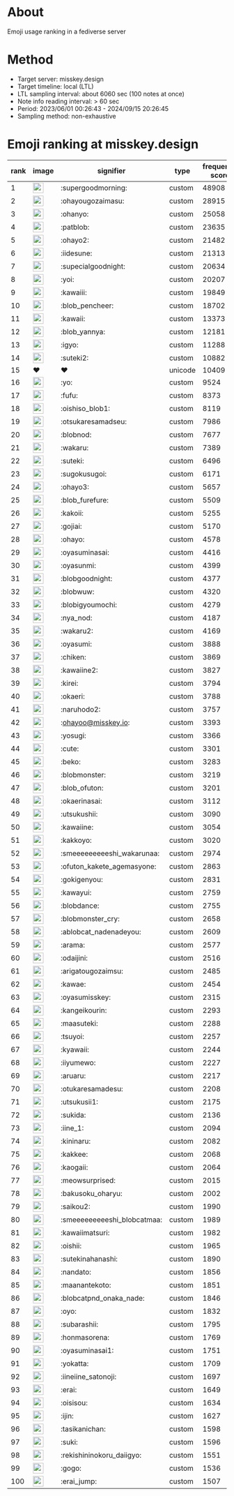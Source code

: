 # About
Emoji usage ranking in a fediverse server

# Method
- Target server: misskey.design
- Target timeline: local (LTL)
- LTL sampling interval: about 6060 sec (100 notes at once)
- Note info reading interval: > 60 sec
- Period: 2023/06/01 00:26:43 - 2024/09/15 20:26:45 
- Sampling method: non-exhaustive

# Emoji ranking at misskey.design

|rank|image|signifier|type|frequency score|
|----|----|----|----|----|
|1|<img height="24" src="https://misskey.design/emoji/supergoodmorning.webp">|:supergoodmorning:|custom|48908|
|2|<img height="24" src="https://misskey.design/emoji/ohayougozaimasu.webp">|:ohayougozaimasu:|custom|28915|
|3|<img height="24" src="https://misskey.design/emoji/ohanyo.webp">|:ohanyo:|custom|25058|
|4|<img height="24" src="https://misskey.design/emoji/patblob.webp">|:patblob:|custom|23635|
|5|<img height="24" src="https://misskey.design/emoji/ohayo2.webp">|:ohayo2:|custom|21482|
|6|<img height="24" src="https://misskey.design/emoji/iidesune.webp">|:iidesune:|custom|21313|
|7|<img height="24" src="https://misskey.design/emoji/supecialgoodnight.webp">|:supecialgoodnight:|custom|20634|
|8|<img height="24" src="https://misskey.design/emoji/yoi.webp">|:yoi:|custom|20207|
|9|<img height="24" src="https://misskey.design/emoji/kawaiii.webp">|:kawaiii:|custom|19849|
|10|<img height="24" src="https://misskey.design/emoji/blob_pencheer.webp">|:blob_pencheer:|custom|18702|
|11|<img height="24" src="https://misskey.design/emoji/kawaii.webp">|:kawaii:|custom|13373|
|12|<img height="24" src="https://misskey.design/emoji/blob_yannya.webp">|:blob_yannya:|custom|12181|
|13|<img height="24" src="https://misskey.design/emoji/igyo.webp">|:igyo:|custom|11288|
|14|<img height="24" src="https://misskey.design/emoji/suteki2.webp">|:suteki2:|custom|10882|
|15|❤|❤|unicode|10409|
|16|<img height="24" src="https://misskey.design/emoji/yo.webp">|:yo:|custom|9524|
|17|<img height="24" src="https://misskey.design/emoji/fufu.webp">|:fufu:|custom|8373|
|18|<img height="24" src="https://misskey.design/emoji/oishiso_blob1.webp">|:oishiso_blob1:|custom|8119|
|19|<img height="24" src="https://misskey.design/emoji/otsukaresamadseu.webp">|:otsukaresamadseu:|custom|7986|
|20|<img height="24" src="https://misskey.design/emoji/blobnod.webp">|:blobnod:|custom|7677|
|21|<img height="24" src="https://misskey.design/emoji/wakaru.webp">|:wakaru:|custom|7389|
|22|<img height="24" src="https://misskey.design/emoji/suteki.webp">|:suteki:|custom|6496|
|23|<img height="24" src="https://misskey.design/emoji/sugokusugoi.webp">|:sugokusugoi:|custom|6171|
|24|<img height="24" src="https://misskey.design/emoji/ohayo3.webp">|:ohayo3:|custom|5657|
|25|<img height="24" src="https://misskey.design/emoji/blob_furefure.webp">|:blob_furefure:|custom|5509|
|26|<img height="24" src="https://misskey.design/emoji/kakoii.webp">|:kakoii:|custom|5255|
|27|<img height="24" src="https://misskey.design/emoji/gojiai.webp">|:gojiai:|custom|5170|
|28|<img height="24" src="https://misskey.design/emoji/ohayo.webp">|:ohayo:|custom|4578|
|29|<img height="24" src="https://misskey.design/emoji/oyasuminasai.webp">|:oyasuminasai:|custom|4416|
|30|<img height="24" src="https://misskey.design/emoji/oyasunmi.webp">|:oyasunmi:|custom|4399|
|31|<img height="24" src="https://misskey.design/emoji/blobgoodnight.webp">|:blobgoodnight:|custom|4377|
|32|<img height="24" src="https://misskey.design/emoji/blobwuw.webp">|:blobwuw:|custom|4320|
|33|<img height="24" src="https://misskey.design/emoji/blobigyoumochi.webp">|:blobigyoumochi:|custom|4279|
|34|<img height="24" src="https://misskey.design/emoji/nya_nod.webp">|:nya_nod:|custom|4187|
|35|<img height="24" src="https://misskey.design/emoji/wakaru2.webp">|:wakaru2:|custom|4169|
|36|<img height="24" src="https://misskey.design/emoji/oyasumi.webp">|:oyasumi:|custom|3888|
|37|<img height="24" src="https://misskey.design/emoji/chiken.webp">|:chiken:|custom|3869|
|38|<img height="24" src="https://misskey.design/emoji/kawaiine2.webp">|:kawaiine2:|custom|3827|
|39|<img height="24" src="https://misskey.design/emoji/kirei.webp">|:kirei:|custom|3794|
|40|<img height="24" src="https://misskey.design/emoji/okaeri.webp">|:okaeri:|custom|3788|
|41|<img height="24" src="https://misskey.design/emoji/naruhodo2.webp">|:naruhodo2:|custom|3757|
|42|<img height="24" src="https://misskey.design/emoji/ohayoo.webp">|:ohayoo@misskey.io:|custom|3393|
|43|<img height="24" src="https://misskey.design/emoji/yosugi.webp">|:yosugi:|custom|3366|
|44|<img height="24" src="https://misskey.design/emoji/cute.webp">|:cute:|custom|3301|
|45|<img height="24" src="https://misskey.design/emoji/beko.webp">|:beko:|custom|3283|
|46|<img height="24" src="https://misskey.design/emoji/blobmonster.webp">|:blobmonster:|custom|3219|
|47|<img height="24" src="https://misskey.design/emoji/blob_ofuton.webp">|:blob_ofuton:|custom|3201|
|48|<img height="24" src="https://misskey.design/emoji/okaerinasai.webp">|:okaerinasai:|custom|3112|
|49|<img height="24" src="https://misskey.design/emoji/utsukushii.webp">|:utsukushii:|custom|3090|
|50|<img height="24" src="https://misskey.design/emoji/kawaiine.webp">|:kawaiine:|custom|3054|
|51|<img height="24" src="https://misskey.design/emoji/kakkoyo.webp">|:kakkoyo:|custom|3020|
|52|<img height="24" src="https://misskey.design/emoji/smeeeeeeeeeshi_wakarunaa.webp">|:smeeeeeeeeeshi_wakarunaa:|custom|2974|
|53|<img height="24" src="https://misskey.design/emoji/ofuton_kakete_agemasyone.webp">|:ofuton_kakete_agemasyone:|custom|2863|
|54|<img height="24" src="https://misskey.design/emoji/gokigenyou.webp">|:gokigenyou:|custom|2831|
|55|<img height="24" src="https://misskey.design/emoji/kawayui.webp">|:kawayui:|custom|2759|
|56|<img height="24" src="https://misskey.design/emoji/blobdance.webp">|:blobdance:|custom|2755|
|57|<img height="24" src="https://misskey.design/emoji/blobmonster_cry.webp">|:blobmonster_cry:|custom|2658|
|58|<img height="24" src="https://misskey.design/emoji/ablobcat_nadenadeyou.webp">|:ablobcat_nadenadeyou:|custom|2609|
|59|<img height="24" src="https://misskey.design/emoji/arama.webp">|:arama:|custom|2577|
|60|<img height="24" src="https://misskey.design/emoji/odaijini.webp">|:odaijini:|custom|2516|
|61|<img height="24" src="https://misskey.design/emoji/arigatougozaimsu.webp">|:arigatougozaimsu:|custom|2485|
|62|<img height="24" src="https://misskey.design/emoji/kawae.webp">|:kawae:|custom|2454|
|63|<img height="24" src="https://misskey.design/emoji/oyasumisskey.webp">|:oyasumisskey:|custom|2315|
|64|<img height="24" src="https://misskey.design/emoji/kangeikourin.webp">|:kangeikourin:|custom|2293|
|65|<img height="24" src="https://misskey.design/emoji/maasuteki.webp">|:maasuteki:|custom|2288|
|66|<img height="24" src="https://misskey.design/emoji/tsuyoi.webp">|:tsuyoi:|custom|2257|
|67|<img height="24" src="https://misskey.design/emoji/kyawaii.webp">|:kyawaii:|custom|2244|
|68|<img height="24" src="https://misskey.design/emoji/iiyumewo.webp">|:iiyumewo:|custom|2227|
|69|<img height="24" src="https://misskey.design/emoji/aruaru.webp">|:aruaru:|custom|2217|
|70|<img height="24" src="https://misskey.design/emoji/otukaresamadesu.webp">|:otukaresamadesu:|custom|2208|
|71|<img height="24" src="https://misskey.design/emoji/utsukusii1.webp">|:utsukusii1:|custom|2175|
|72|<img height="24" src="https://misskey.design/emoji/sukida.webp">|:sukida:|custom|2136|
|73|<img height="24" src="https://misskey.design/emoji/iine_1.webp">|:iine_1:|custom|2094|
|74|<img height="24" src="https://misskey.design/emoji/kininaru.webp">|:kininaru:|custom|2082|
|75|<img height="24" src="https://misskey.design/emoji/kakkee.webp">|:kakkee:|custom|2068|
|76|<img height="24" src="https://misskey.design/emoji/kaogaii.webp">|:kaogaii:|custom|2064|
|77|<img height="24" src="https://misskey.design/emoji/meowsurprised.webp">|:meowsurprised:|custom|2015|
|78|<img height="24" src="https://misskey.design/emoji/bakusoku_oharyu.webp">|:bakusoku_oharyu:|custom|2002|
|79|<img height="24" src="https://misskey.design/emoji/saikou2.webp">|:saikou2:|custom|1990|
|80|<img height="24" src="https://misskey.design/emoji/smeeeeeeeeeshi_blobcatmaa.webp">|:smeeeeeeeeeshi_blobcatmaa:|custom|1989|
|81|<img height="24" src="https://misskey.design/emoji/kawaiimatsuri.webp">|:kawaiimatsuri:|custom|1982|
|82|<img height="24" src="https://misskey.design/emoji/oishii.webp">|:oishii:|custom|1965|
|83|<img height="24" src="https://misskey.design/emoji/sutekinahanashi.webp">|:sutekinahanashi:|custom|1890|
|84|<img height="24" src="https://misskey.design/emoji/nandato.webp">|:nandato:|custom|1856|
|85|<img height="24" src="https://misskey.design/emoji/maanantekoto.webp">|:maanantekoto:|custom|1851|
|86|<img height="24" src="https://misskey.design/emoji/blobcatpnd_onaka_nade.webp">|:blobcatpnd_onaka_nade:|custom|1846|
|87|<img height="24" src="https://misskey.design/emoji/oyo.webp">|:oyo:|custom|1832|
|88|<img height="24" src="https://misskey.design/emoji/subarashii.webp">|:subarashii:|custom|1795|
|89|<img height="24" src="https://misskey.design/emoji/honmasorena.webp">|:honmasorena:|custom|1769|
|90|<img height="24" src="https://misskey.design/emoji/oyasuminasai1.webp">|:oyasuminasai1:|custom|1751|
|91|<img height="24" src="https://misskey.design/emoji/yokatta.webp">|:yokatta:|custom|1709|
|92|<img height="24" src="https://misskey.design/emoji/iineiine_satonoji.webp">|:iineiine_satonoji:|custom|1697|
|93|<img height="24" src="https://misskey.design/emoji/erai.webp">|:erai:|custom|1649|
|94|<img height="24" src="https://misskey.design/emoji/oisisou.webp">|:oisisou:|custom|1634|
|95|<img height="24" src="https://misskey.design/emoji/ijin.webp">|:ijin:|custom|1627|
|96|<img height="24" src="https://misskey.design/emoji/tasikanichan.webp">|:tasikanichan:|custom|1598|
|97|<img height="24" src="https://misskey.design/emoji/suki.webp">|:suki:|custom|1596|
|98|<img height="24" src="https://misskey.design/emoji/rekishininokoru_daiigyo.webp">|:rekishininokoru_daiigyo:|custom|1551|
|99|<img height="24" src="https://misskey.design/emoji/gogo.webp">|:gogo:|custom|1536|
|100|<img height="24" src="https://misskey.design/emoji/erai_jump.webp">|:erai_jump:|custom|1507|
